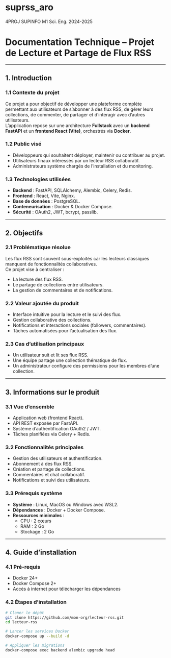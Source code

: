# suprss_aro
4PROJ SUPINFO M1 Sci. Eng. 2024-2025

# Documentation Technique – Projet de Lecture et Partage de Flux RSS

---

## 1. Introduction

### 1.1 Contexte du projet
Ce projet a pour objectif de développer une plateforme complète permettant aux utilisateurs de s’abonner à des flux RSS, de gérer leurs collections, de commenter, de partager et d’interagir avec d’autres utilisateurs.  
L’application repose sur une architecture **Fullstack** avec un **backend FastAPI** et un **frontend React (Vite)**, orchestrés via **Docker**.

### 1.2 Public visé
- Développeurs qui souhaitent déployer, maintenir ou contribuer au projet.  
- Utilisateurs finaux intéressés par un lecteur RSS collaboratif.  
- Administrateurs système chargés de l’installation et du monitoring.  

### 1.3 Technologies utilisées
- **Backend** : FastAPI, SQLAlchemy, Alembic, Celery, Redis.  
- **Frontend** : React, Vite, Nginx.  
- **Base de données** : PostgreSQL.  
- **Conteneurisation** : Docker & Docker Compose.  
- **Sécurité** : OAuth2, JWT, bcrypt, passlib.  

---

## 2. Objectifs

### 2.1 Problématique résolue
Les flux RSS sont souvent sous-exploités car les lecteurs classiques manquent de fonctionnalités collaboratives.  
Ce projet vise à centraliser :
- La lecture des flux RSS.  
- Le partage de collections entre utilisateurs.  
- La gestion de commentaires et de notifications.  

### 2.2 Valeur ajoutée du produit
- Interface intuitive pour la lecture et le suivi des flux.  
- Gestion collaborative des collections.  
- Notifications et interactions sociales (followers, commentaires).  
- Tâches automatisées pour l’actualisation des flux.  

### 2.3 Cas d’utilisation principaux
- Un utilisateur suit et lit ses flux RSS.  
- Une équipe partage une collection thématique de flux.  
- Un administrateur configure des permissions pour les membres d’une collection.  

---

## 3. Informations sur le produit

### 3.1 Vue d’ensemble
- Application web (frontend React).  
- API REST exposée par FastAPI.  
- Système d’authentification OAuth2 / JWT.  
- Tâches planifiées via Celery + Redis.  

### 3.2 Fonctionnalités principales
- Gestion des utilisateurs et authentification.  
- Abonnement à des flux RSS.  
- Création et partage de collections.  
- Commentaires et chat collaboratif.  
- Notifications et suivi des utilisateurs.  

### 3.3 Prérequis système
- **Système** : Linux, MacOS ou Windows avec WSL2.  
- **Dépendances** : Docker + Docker Compose.  
- **Ressources minimales** :  
  - CPU : 2 cœurs  
  - RAM : 2 Go  
  - Stockage : 2 Go  

---

## 4. Guide d’installation

### 4.1 Pré-requis
- Docker 24+  
- Docker Compose 2+  
- Accès à internet pour télécharger les dépendances  

### 4.2 Étapes d’installation
```bash
# Cloner le dépôt
git clone https://github.com/mon-org/lecteur-rss.git
cd lecteur-rss

# Lancer les services Docker
docker-compose up --build -d

# Appliquer les migrations
docker-compose exec backend alembic upgrade head
